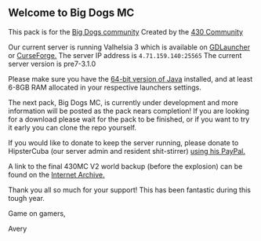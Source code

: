 ## Welcome to Big Dogs MC

This pack is for the [Big Dogs community](https://discord.gg/6yg4gdV)
Created by the [430 Community](https://discord.gg/nujXh3Y3mp)

Our current server is running Valhelsia 3 which is available on [GDLauncher](https://gdevs.io/) or [CurseForge.](https://curseforge.overwolf.com/)
The server IP address is `4.71.159.140:25565`
The current server version is pre7-3.1.0

Please make sure you have the [64-bit version of Java](https://www.java.com/en/download/manual.jsp) installed, and at least 6-8GB RAM allocated in your respective launchers settings.

The next pack, Big Dogs MC, is currently under development and more information will be posted as the pack nears completion! 
If you are looking for a download please wait for the pack to be finished, or if you want to try it early you can clone the repo yourself.

If you would like to donate to keep the server running, please donate to HipsterCuba (our server admin and resident shit-stirrer) [using his PayPal.](https://paypal.me/Jkirkland2015)

A link to the final 430MC V2 world backup (before the explosion) can be found on the [Internet Archive.](https://archive.org/details/430mcv2backup)

Thank you all so much for your support! This has been fantastic during this tough year.

Game on gamers,

Avery